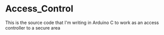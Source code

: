 # Access_Control
This is the source code that I'm writing in Arduino C to work as an access controller to a secure area
